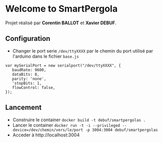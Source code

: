 # Welcome to SmartPergola

Projet réalisé par **Corentin BALLOT** et **Xavier DEBUF**.

## Configuration

- Changer le port serie `/dev/ttyXXXX` par le chemin du port utilisé par l'arduino dans le fichier `base.js`

```
var mySerialPort = new serialport("/dev/ttyXXXX", {
   baudRate: 9600,
   dataBits: 8,
   parity: 'none',
   'stopBits: 1,
   flowControl: false,
});
```
## Lancement

- Construire le container `docker build -t debuf/smartpergolas .`
- Lancer le container `docker run -t -i --privileged --device=/dev/chemin/vers/le/port -p 3004:3004 debuf/smartpergolas`
- Acceder à http://localhost:3004
